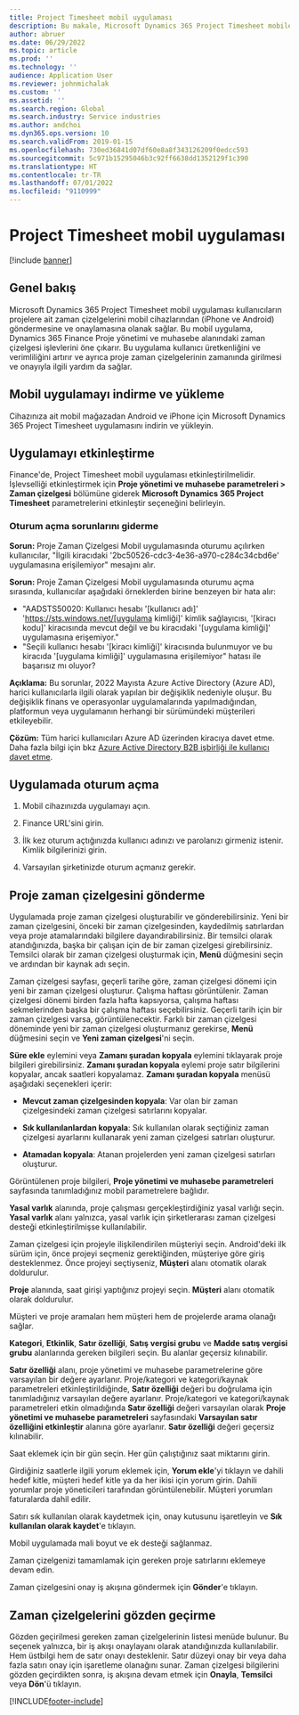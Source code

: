 ```yaml
---
title: Project Timesheet mobil uygulaması
description: Bu makale, Microsoft Dynamics 365 Project Timesheet mobile uygulaması hakkında bilgi sağlar. Project Timesheet mobil uygulaması kullanıcıların projelere ait zaman çizelgelerini mobil cihazlarından göndermesine ve onaylamasına olanak sağlar.
author: abruer
ms.date: 06/29/2022
ms.topic: article
ms.prod: ''
ms.technology: ''
audience: Application User
ms.reviewer: johnmichalak
ms.custom: ''
ms.assetid: ''
ms.search.region: Global
ms.search.industry: Service industries
ms.author: andchoi
ms.dyn365.ops.version: 10
ms.search.validFrom: 2019-01-15
ms.openlocfilehash: 730ed36841d07df60e8a8f343126209f0edcc593
ms.sourcegitcommit: 5c971b15295046b3c92ff6638dd1352129f1c390
ms.translationtype: HT
ms.contentlocale: tr-TR
ms.lasthandoff: 07/01/2022
ms.locfileid: "9110999"
---
```

# <a name="project-timesheet-mobile-application"></a>Project Timesheet mobil uygulaması

[!include [banner](../includes/banner.md)]

## <a name="overview"></a>Genel bakış

Microsoft Dynamics 365 Project Timesheet mobil uygulaması kullanıcıların projelere ait zaman çizelgelerini mobil cihazlarından (iPhone ve Android) göndermesine ve onaylamasına olanak sağlar. Bu mobil uygulama, Dynamics 365 Finance Proje yönetimi ve muhasebe alanındaki zaman çizelgesi işlevlerini öne çıkarır. Bu uygulama kullanıcı üretkenliğini ve verimliliğini artırır ve ayrıca proje zaman çizelgelerinin zamanında girilmesi ve onayıyla ilgili yardım da sağlar.

## <a name="download-and-install-the-mobile-app"></a>Mobil uygulamayı indirme ve yükleme

Cihazınıza ait mobil mağazadan Android ve iPhone için Microsoft Dynamics 365 Project Timesheet uygulamasını indirin ve yükleyin.

## <a name="enable-the-app"></a>Uygulamayı etkinleştirme 

Finance'de, Project Timesheet mobil uygulaması etkinleştirilmelidir. İşlevselliği etkinleştirmek için **Proje yönetimi ve muhasebe parametreleri \> Zaman çizelgesi** bölümüne giderek **Microsoft Dynamics 365 Project Timesheet** parametrelerini etkinleştir seçeneğini belirleyin.

### <a name="resolve-sign-in-issues"></a>Oturum açma sorunlarını giderme

**Sorun:** Proje Zaman Çizelgesi Mobil uygulamasında oturumu açılırken kullanıcılar, "İlgili kiracıdaki '2bc50526-cdc3-4e36-a970-c284c34cbd6e' uygulamasına erişilemiyor" mesajını alır.

**Sorun:** Proje Zaman Çizelgesi Mobil uygulamasında oturumu açma sırasında, kullanıcılar aşağıdaki örneklerden birine benzeyen bir hata alır:

- "AADSTS50020: Kullanıcı hesabı '[kullanıcı adı]' 'https://sts.windows.net/[uygulama kimliği]' kimlik sağlayıcısı, '[kiracı kodu]' kiracısında mevcut değil ve bu kiracıdaki '[uygulama kimliği]' uygulamasına erişemiyor."
- "Seçili kullanıcı hesabı '[kiracı kimliği]' kiracısında bulunmuyor ve bu kiracıda '[uygulama kimliği]' uygulamasına erişilemiyor" hatası ile başarısız mı oluyor?

**Açıklama:** Bu sorunlar, 2022 Mayısta Azure Active Directory (Azure AD), harici kullanıcılarla ilgili olarak yapılan bir değişiklik nedeniyle oluşur. Bu değişiklik finans ve operasyonlar uygulamalarında yapılmadığından, platformun veya uygulamanın herhangi bir sürümündeki müşterileri etkileyebilir.

**Çözüm:** Tüm harici kullanıcıları Azure AD üzerinden kiracıya davet etme. Daha fazla bilgi için bkz [Azure Active Directory B2B işbirliği ile kullanıcı davet etme](/power-platform/admin/invite-users-azure-active-directory-b2b-collaboration).

## <a name="sign-in-to-the-app"></a>Uygulamada oturum açma

1.  Mobil cihazınızda uygulamayı açın.

2.  Finance URL'sini girin.

3.  İlk kez oturum açtığınızda kullanıcı adınızı ve parolanızı girmeniz istenir. Kimlik bilgilerinizi girin.

4. Varsayılan şirketinizde oturum açmanız gerekir.

## <a name="submit-a-project-timesheet"></a>Proje zaman çizelgesini gönderme

Uygulamada proje zaman çizelgesi oluşturabilir ve gönderebilirsiniz. Yeni bir zaman çizelgesini, önceki bir zaman çizelgesinden, kaydedilmiş satırlardan veya proje atamalarındaki bilgilere dayandırabilirsiniz. Bir temsilci olarak atandığınızda, başka bir çalışan için de bir zaman çizelgesi girebilirsiniz. Temsilci olarak bir zaman çizelgesi oluşturmak için, **Menü** düğmesini seçin ve ardından bir kaynak adı seçin.

Zaman çizelgesi sayfası, geçerli tarihe göre, zaman çizelgesi dönemi için yeni bir zaman çizelgesi oluşturur. Çalışma haftası görüntülenir. Zaman çizelgesi dönemi birden fazla hafta kapsıyorsa, çalışma haftası sekmelerinden başka bir çalışma haftası seçebilirsiniz.
Geçerli tarih için bir zaman çizelgesi varsa, görüntülenecektir. Farklı bir zaman çizelgesi döneminde yeni bir zaman çizelgesi oluşturmanız gerekirse, **Menü** düğmesini seçin ve **Yeni zaman çizelgesi**'ni seçin.

**Süre ekle** eylemini veya **Zamanı şuradan kopyala** eylemini tıklayarak proje bilgileri girebilirsiniz. **Zamanı şuradan kopyala** eylemi proje satır bilgilerini kopyalar, ancak saatleri kopyalamaz. **Zamanı şuradan kopyala** menüsü aşağıdaki seçenekleri içerir:

- **Mevcut zaman çizelgesinden kopyala**: Var olan bir zaman çizelgesindeki zaman çizelgesi satırlarını kopyalar.

- **Sık kullanılanlardan kopyala**: Sık kullanılan olarak seçtiğiniz zaman çizelgesi ayarlarını kullanarak yeni zaman çizelgesi satırları oluşturur.

- **Atamadan kopyala**: Atanan projelerden yeni zaman çizelgesi satırları oluşturur.

Görüntülenen proje bilgileri, **Proje yönetimi ve muhasebe parametreleri** sayfasında tanımladığınız mobil parametrelere bağlıdır.

**Yasal varlık** alanında, proje çalışması gerçekleştirdiğiniz yasal varlığı seçin. **Yasal varlık** alanı yalnızca, yasal varlık için şirketlerarası zaman çizelgesi desteği etkinleştirilmişse kullanılabilir.

Zaman çizelgesi için projeyle ilişkilendirilen müşteriyi seçin. Android'deki ilk sürüm için, önce projeyi seçmeniz gerektiğinden, müşteriye göre giriş desteklenmez. Önce projeyi seçtiyseniz, **Müşteri** alanı otomatik olarak doldurulur.

**Proje** alanında, saat girişi yaptığınız projeyi seçin. **Müşteri** alanı otomatik olarak doldurulur.

Müşteri ve proje aramaları hem müşteri hem de projelerde arama olanağı sağlar.

**Kategori**, **Etkinlik**, **Satır özelliği**, **Satış vergisi grubu** ve **Madde satış vergisi grubu** alanlarında gereken bilgileri seçin. Bu alanlar geçersiz kılınabilir.

**Satır özelliği** alanı, proje yönetimi ve muhasebe parametrelerine göre varsayılan bir değere ayarlanır. Proje/kategori ve kategori/kaynak parametreleri etkinleştirildiğinde, **Satır özelliği** değeri bu doğrulama için tanımladığınız varsayılan değere ayarlanır. Proje/kategori ve kategori/kaynak parametreleri etkin olmadığında **Satır özelliği** değeri varsayılan olarak **Proje yönetimi ve muhasebe parametreleri** sayfasındaki **Varsayılan satır özelliğini etkinleştir** alanına göre ayarlanır. **Satır özelliği** değeri geçersiz kılınabilir.

Saat eklemek için bir gün seçin. Her gün çalıştığınız saat miktarını girin.

Girdiğiniz saatlerle ilgili yorum eklemek için, **Yorum ekle**'yi tıklayın ve dahili hedef kitle, müşteri hedef kitle ya da her ikisi için yorum girin.
Dahili yorumlar proje yöneticileri tarafından görüntülenebilir. Müşteri yorumları faturalarda dahil edilir.

Satırı sık kullanılan olarak kaydetmek için, onay kutusunu işaretleyin ve **Sık kullanılan olarak kaydet**'e tıklayın.

Mobil uygulamada mali boyut ve ek desteği sağlanmaz.

Zaman çizelgenizi tamamlamak için gereken proje satırlarını eklemeye devam edin.

Zaman çizelgesini onay iş akışına göndermek için **Gönder**'e tıklayın.

## <a name="review-timesheets"></a>Zaman çizelgelerini gözden geçirme

Gözden geçirilmesi gereken zaman çizelgelerinin listesi menüde bulunur. Bu seçenek yalnızca, bir iş akışı onaylayanı olarak atandığınızda kullanılabilir. Hem üstbilgi hem de satır onayı desteklenir. Satır düzeyi onay bir veya daha fazla satırı onay için işaretleme olanağını sunar. Zaman çizelgesi bilgilerini gözden geçirdikten sonra, iş akışına devam etmek için **Onayla**, **Temsilci** veya **Dön**'ü tıklayın.


[!INCLUDE[footer-include](../includes/footer-banner.md)]
